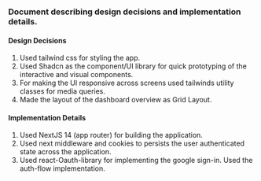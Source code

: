 ### Document describing design decisions and implementation details.

#### Design Decisions

  1. Used tailwind css for styling the app.
  2. Used Shadcn as the component/UI library for quick prototyping of the interactive and visual components.
  3. For making the UI responsive across screens used tailwinds utility classes for media queries.
  4. Made the layout of the dashboard overview as Grid Layout.


#### Implementation Details

  1. Used NextJS 14 (app router) for building the application.
  2. Used next middleware and cookies to persists the user authenticated state across the application.
  3. Used react-Oauth-library for implementing the google sign-in. Used the auth-flow implementation.
